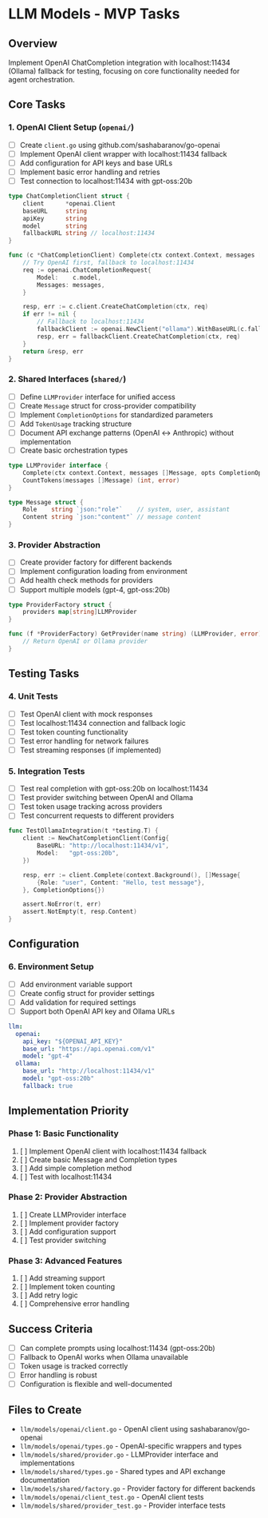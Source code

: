 # LLM Models - MVP Tasks

## Overview
Implement OpenAI ChatCompletion integration with localhost:11434 (Ollama) fallback for testing, focusing on core functionality needed for agent orchestration.

## Core Tasks

### 1. OpenAI Client Setup (`openai/`)
- [ ] Create `client.go` using github.com/sashabaranov/go-openai
- [ ] Implement OpenAI client wrapper with localhost:11434 fallback
- [ ] Add configuration for API keys and base URLs
- [ ] Implement basic error handling and retries
- [ ] Test connection to localhost:11434 with gpt-oss:20b

```go
type ChatCompletionClient struct {
    client      *openai.Client
    baseURL     string
    apiKey      string
    model       string
    fallbackURL string // localhost:11434
}

func (c *ChatCompletionClient) Complete(ctx context.Context, messages []openai.ChatCompletionMessage) (*openai.ChatCompletionResponse, error) {
    // Try OpenAI first, fallback to localhost:11434
    req := openai.ChatCompletionRequest{
        Model:    c.model,
        Messages: messages,
    }

    resp, err := c.client.CreateChatCompletion(ctx, req)
    if err != nil {
        // Fallback to localhost:11434
        fallbackClient := openai.NewClient("ollama").WithBaseURL(c.fallbackURL)
        resp, err = fallbackClient.CreateChatCompletion(ctx, req)
    }
    return &resp, err
}
```

### 2. Shared Interfaces (`shared/`)
- [ ] Define `LLMProvider` interface for unified access
- [ ] Create `Message` struct for cross-provider compatibility
- [ ] Implement `CompletionOptions` for standardized parameters
- [ ] Add `TokenUsage` tracking structure
- [ ] Document API exchange patterns (OpenAI ↔ Anthropic) without implementation
- [ ] Create basic orchestration types

```go
type LLMProvider interface {
    Complete(ctx context.Context, messages []Message, opts CompletionOptions) (*CompletionResponse, error)
    CountTokens(messages []Message) (int, error)
}

type Message struct {
    Role    string `json:"role"`    // system, user, assistant
    Content string `json:"content"` // message content
}
```

### 3. Provider Abstraction
- [ ] Create provider factory for different backends
- [ ] Implement configuration loading from environment
- [ ] Add health check methods for providers
- [ ] Support multiple models (gpt-4, gpt-oss:20b)

```go
type ProviderFactory struct {
    providers map[string]LLMProvider
}

func (f *ProviderFactory) GetProvider(name string) (LLMProvider, error) {
    // Return OpenAI or Ollama provider
}
```

## Testing Tasks

### 4. Unit Tests
- [ ] Test OpenAI client with mock responses
- [ ] Test localhost:11434 connection and fallback logic
- [ ] Test token counting functionality
- [ ] Test error handling for network failures
- [ ] Test streaming responses (if implemented)

### 5. Integration Tests
- [ ] Test real completion with gpt-oss:20b on localhost:11434
- [ ] Test provider switching between OpenAI and Ollama
- [ ] Test token usage tracking across providers
- [ ] Test concurrent requests to different providers

```go
func TestOllamaIntegration(t *testing.T) {
    client := NewChatCompletionClient(Config{
        BaseURL: "http://localhost:11434/v1",
        Model:   "gpt-oss:20b",
    })

    resp, err := client.Complete(context.Background(), []Message{
        {Role: "user", Content: "Hello, test message"},
    }, CompletionOptions{})

    assert.NoError(t, err)
    assert.NotEmpty(t, resp.Content)
}
```

## Configuration

### 6. Environment Setup
- [ ] Add environment variable support
- [ ] Create config struct for provider settings
- [ ] Add validation for required settings
- [ ] Support both OpenAI API key and Ollama URLs

```yaml
llm:
  openai:
    api_key: "${OPENAI_API_KEY}"
    base_url: "https://api.openai.com/v1"
    model: "gpt-4"
  ollama:
    base_url: "http://localhost:11434/v1"
    model: "gpt-oss:20b"
    fallback: true
```

## Implementation Priority

### Phase 1: Basic Functionality
1. [ ] Implement OpenAI client with localhost:11434 fallback
2. [ ] Create basic Message and Completion types
3. [ ] Add simple completion method
4. [ ] Test with localhost:11434

### Phase 2: Provider Abstraction
1. [ ] Create LLMProvider interface
2. [ ] Implement provider factory
3. [ ] Add configuration support
4. [ ] Test provider switching

### Phase 3: Advanced Features
1. [ ] Add streaming support
2. [ ] Implement token counting
3. [ ] Add retry logic
4. [ ] Comprehensive error handling

## Success Criteria
- [ ] Can complete prompts using localhost:11434 (gpt-oss:20b)
- [ ] Fallback to OpenAI works when Ollama unavailable
- [ ] Token usage is tracked correctly
- [ ] Error handling is robust
- [ ] Configuration is flexible and well-documented

## Files to Create
- `llm/models/openai/client.go` - OpenAI client using sashabaranov/go-openai
- `llm/models/openai/types.go` - OpenAI-specific wrappers and types
- `llm/models/shared/provider.go` - LLMProvider interface and implementations
- `llm/models/shared/types.go` - Shared types and API exchange documentation
- `llm/models/shared/factory.go` - Provider factory for different backends
- `llm/models/openai/client_test.go` - OpenAI client tests
- `llm/models/shared/provider_test.go` - Provider interface tests
